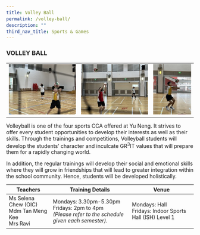 ```yaml
---
title: Volley Ball
permalink: /volley-ball/
description: ""
third_nav_title: Sports & Games
---
```

### VOLLEY BALL

<table>
	<tr>
		<td><img src="/images/VolleyBall-1.jpg"/></td>
		<td><img src="/images/VolleyBall-2.jpg"/></td>
		<td width="23%"><img src="/images/VolleyBall-3.jpg"/></td>
	</tr>
</table>

Volleyball is one of the four sports CCA offered at Yu Neng. It strives to offer every student opportunities to develop their interests as well as their skills. Through the trainings and competitions, Volleyball students will develop the students’ character and inculcate GR<sup>3</sup>IT values that will prepare them for a rapidly changing world.

In addition, the regular trainings will develop their social and emotional skills where they will grow in friendships that will lead to greater integration within the school community. Hence, students will be developed holistically.

| Teachers | Training Details | Venue |
| --- | --- | --- |
| Ms Selena Chew (OIC)<br>Mdm Tan Meng Kee<br>Mrs Ravi | Mondays: 3.30pm-5.30pm<br>Fridays: 2pm to 4pm<br>*(Please refer to the schedule given each semester).* | Mondays: Hall<br>Fridays: Indoor Sports Hall (ISH) Level 1 |